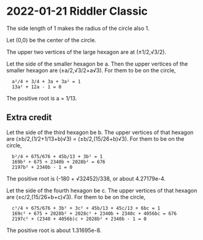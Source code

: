 2022-01-21 Riddler Classic
==========================
The side length of 1 makes the radius of the circle also 1.

Let (0,0) be the center of the circle.

The upper two vertices of the large hexagon are at (±1/2,√3/2).

Let the side of the smaller hexagon be a.  Then the upper vertices of the
smaller hexagon are (±a/2,√3/2+a√3).  For them to be on the circle,
```
  a²/4 + 3/4 + 3a + 3a² = 1
  13a² + 12a - 1 = 0
```
The positive root is a = 1/13.

Extra credit
------------
Let the side of the third hexagon be b.  The upper vertices of that hexagon
are (±b/2,(1/2+1/13+b)√3) = (±b/2,(15/26+b)√3).  For them to be on the circle,
```
  b²/4 + 675/676 + 45b/13 + 3b² = 1
  169b² + 675 + 2340b + 2028b² = 676
  2197b² + 2340b - 1 = 0
```
The positive root is (-180 + √32452)/338, or about 4.27179e-4.

Let the side of the fourth hexagon be c.  The upper vertices of that hexagon
are (±c/2,(15/26+b+c)√3).  For them to be on the circle,
```
  c²/4 + 675/676 + 3b² + 3c² + 45b/13 + 45c/13 + 6bc = 1
  169c² + 675 + 2028b² + 2028c² + 2340b + 2340c + 4056bc = 676
  2197c² + (2340 + 4056b)c + 2028b² + 2340b - 1 = 0
```
The positive root is about 1.31695e-8.
